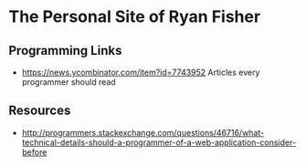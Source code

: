 The Personal Site of Ryan Fisher
===============

Programming Links
-----------------
- https://news.ycombinator.com/item?id=7743952 Articles every programmer should read

Resources
---------
- http://programmers.stackexchange.com/questions/46716/what-technical-details-should-a-programmer-of-a-web-application-consider-before
